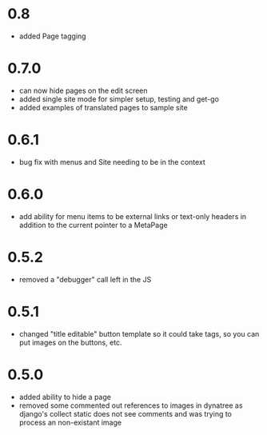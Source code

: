 # 0.8

- added Page tagging

# 0.7.0

- can now hide pages on the edit screen
- added single site mode for simpler setup, testing and get-go
- added examples of translated pages to sample site

# 0.6.1

- bug fix with menus and Site needing to be in the context

# 0.6.0

- add ability for menu items to be external links or text-only headers in
  addition to the current pointer to a MetaPage

# 0.5.2

- removed a "debugger" call left in the JS

# 0.5.1

- changed "title editable" button template so it could take tags, so you can
  put images on the buttons, etc.

# 0.5.0

- added ability to hide a page
- removed some commented out references to images in dynatree as django's
  collect static does not see comments and was trying to process an
  non-existant image
